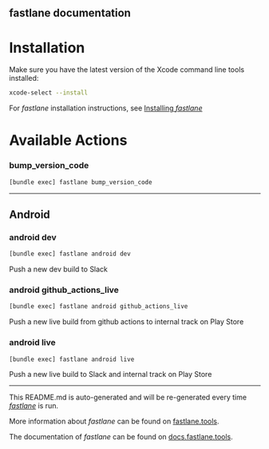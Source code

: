 fastlane documentation
----

# Installation

Make sure you have the latest version of the Xcode command line tools installed:

```sh
xcode-select --install
```

For _fastlane_ installation instructions, see [Installing _fastlane_](https://docs.fastlane.tools/#installing-fastlane)

# Available Actions

### bump_version_code

```sh
[bundle exec] fastlane bump_version_code
```



----


## Android

### android dev

```sh
[bundle exec] fastlane android dev
```

Push a new dev build to Slack

### android github_actions_live

```sh
[bundle exec] fastlane android github_actions_live
```

Push a new live build from github actions to internal track on Play Store

### android live

```sh
[bundle exec] fastlane android live
```

Push a new live build to Slack and internal track on Play Store

----

This README.md is auto-generated and will be re-generated every time [_fastlane_](https://fastlane.tools) is run.

More information about _fastlane_ can be found on [fastlane.tools](https://fastlane.tools).

The documentation of _fastlane_ can be found on [docs.fastlane.tools](https://docs.fastlane.tools).
